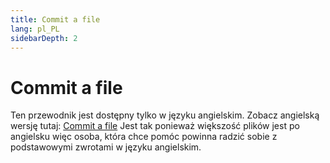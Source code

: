 ```yaml
---
title: Commit a file
lang: pl_PL
sidebarDepth: 2
---
```


# Commit a file

Ten przewodnik jest dostępny tylko w języku angielskim. Zobacz angielską wersję tutaj: [Commit a file](../../en_US/contributing/committing.md)
Jest tak ponieważ większość plików jest po angielsku więc osoba, która chce pomóc powinna radzić sobie z podstawowymi zwrotami w języku angielskim.
